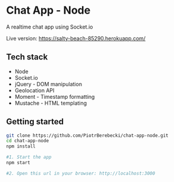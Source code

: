 # Chat App - Node

A realtime chat app using Socket.io

Live version: https://salty-beach-85290.herokuapp.com/

## Tech stack
* Node
* Socket.io
* jQuery - DOM manipulation
* Geolocation API
* Moment - Timestamp formatting
* Mustache - HTML templating

## Getting started

```sh
git clone https://github.com/PiotrBerebecki/chat-app-node.git
cd chat-app-node
npm install

#1. Start the app
npm start

#2. Open this url in your browser: http://localhost:3000
```
